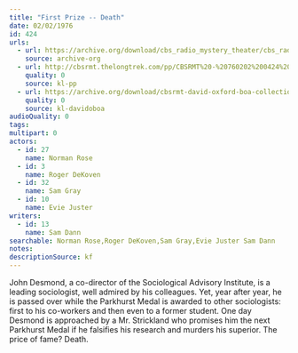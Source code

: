 ```yaml
---
title: "First Prize -- Death"
date: 02/02/1976
id: 424
urls: 
  - url: https://archive.org/download/cbs_radio_mystery_theater/cbs_radio_mystery_theater-0401-0450.zip/cbs_radio_mystery_theater-0401-0450%2Fcbsrmt_0424_first_prize_death.mp3
    source: archive-org
  - url: http://cbsrmt.thelongtrek.com/pp/CBSRMT%20-%20760202%200424%20First%20Prize--Death_pp.mp3
    quality: 0
    source: kl-pp
  - url: https://archive.org/download/cbsrmt-david-oxford-boa-collection/CBSRMT-760202-0424-First-Prize--Death-(128-44)_KIXI-{BoA}.mp3
    quality: 0
    source: kl-davidoboa
audioQuality: 0
tags: 
multipart: 0
actors:  
  - id: 27
    name: Norman Rose  
  - id: 3
    name: Roger DeKoven  
  - id: 32
    name: Sam Gray  
  - id: 10
    name: Evie Juster
writers:  
  - id: 13
    name: Sam Dann
searchable: Norman Rose,Roger DeKoven,Sam Gray,Evie Juster Sam Dann
notes: 
descriptionSource: kf
---
```

John Desmond, a co-director of the Sociological Advisory Institute, is a leading sociologist, well admired by his colleagues. Yet, year after year, he is passed over while the Parkhurst Medal is awarded to other sociologists: first to his co-workers and then even to a former student. One day Desmond is approached by a Mr. Strickland who promises him the next Parkhurst Medal if he falsifies his research and murders his superior. The price of fame? Death.